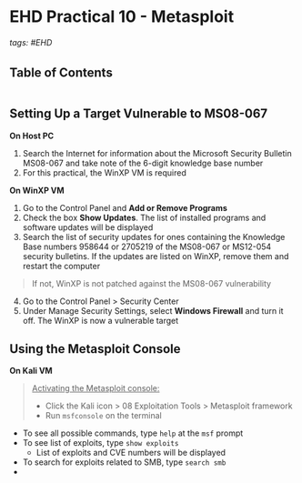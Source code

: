 # EHD Practical 10 - Metasploit

###### tags: #EHD 

## Table of Contents
```toc
```

## Setting Up a Target Vulnerable to MS08-067
**On Host PC**
1. Search the Internet for information about the Microsoft Security Bulletin MS08-067 and take note of the 6-digit knowledge base number
2. For this practical, the WinXP VM  is required

**On WinXP VM**
1. Go to the Control Panel and **Add or Remove Programs**
2. Check the box **Show Updates**. The list of installed programs and software updates will be displayed
3. Search the list of security updates for ones containing the Knowledge Base numbers 958644  or 2705219 of the MS08-067 or MS12-054 security bulletins. If the updates are listed on WinXP, remove them and restart the computer

> If not, WinXP is not patched against the MS08-067 vulnerability

4. Go to the Control Panel > Security Center
5. Under Manage Security Settings, select **Windows Firewall** and turn it off. The WinXP is now a vulnerable target

## Using the Metasploit Console
**On Kali VM**
> <u>Activating the Metasploit console:</u>
> - Click the Kali icon > 08 Exploitation Tools > Metasploit framework
> - Run `msfconsole` on the terminal

- To see all possible commands, type `help` at the `msf` prompt
- To see list of exploits, type `show exploits`
	- List of exploits and CVE numbers will be displayed
- To search for exploits related to SMB, type `search smb`
- 

